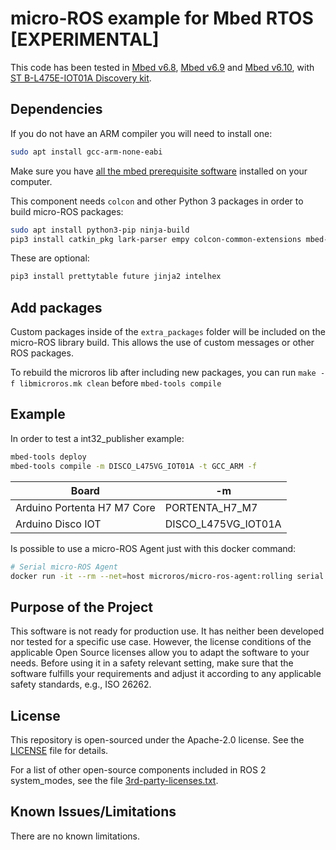 # micro-ROS example for Mbed RTOS [EXPERIMENTAL]

This code has been tested in [Mbed v6.8](https://os.mbed.com/docs/mbed-os/v6.8), [Mbed v6.9](https://os.mbed.com/docs/mbed-os/v6.9) and [Mbed v6.10](https://os.mbed.com/docs/mbed-os/v6.10), with [ST B-L475E-IOT01A Discovery kit](https://os.mbed.com/platforms/ST-Discovery-L475E-IOT01A/).

## Dependencies

If you do not have an ARM compiler you will need to install one:

```bash
sudo apt install gcc-arm-none-eabi
```

Make sure you have [all the mbed prerequisite software](https://os.mbed.com/docs/mbed-os/v6.15/build-tools/install-or-upgrade.html#prerequisite) installed on your computer.

This component needs `colcon` and other Python 3 packages in order to build micro-ROS packages:

```bash
sudo apt install python3-pip ninja-build
pip3 install catkin_pkg lark-parser empy colcon-common-extensions mbed-tools
```

These are optional:

```bash
pip3 install prettytable future jinja2 intelhex
```

## Add packages
Custom packages inside of the `extra_packages` folder will be included on the micro-ROS library build.
This allows the use of custom messages or other ROS packages.

To rebuild the microros lib after including new packages, you can run `make -f libmicroros.mk clean` before `mbed-tools compile`

## Example

In order to test a int32_publisher example:

```bash
mbed-tools deploy
mbed-tools compile -m DISCO_L475VG_IOT01A -t GCC_ARM -f
```

| Board                       | -m                  |
| ----------------------------| ------------------- |
| Arduino Portenta H7 M7 Core | PORTENTA_H7_M7      |
| Arduino Disco IOT           | DISCO_L475VG_IOT01A |

Is possible to use a micro-ROS Agent just with this docker command:

```bash
# Serial micro-ROS Agent
docker run -it --rm --net=host microros/micro-ros-agent:rolling serial --dev [PORT] -v6
```

## Purpose of the Project

This software is not ready for production use. It has neither been developed nor
tested for a specific use case. However, the license conditions of the
applicable Open Source licenses allow you to adapt the software to your needs.
Before using it in a safety relevant setting, make sure that the software
fulfills your requirements and adjust it according to any applicable safety
standards, e.g., ISO 26262.

## License

This repository is open-sourced under the Apache-2.0 license. See the [LICENSE](LICENSE) file for details.

For a list of other open-source components included in ROS 2 system_modes,
see the file [3rd-party-licenses.txt](3rd-party-licenses.txt).

## Known Issues/Limitations

There are no known limitations.
